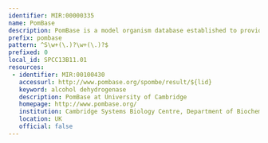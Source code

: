 ```yaml
---
identifier: MIR:00000335
name: PomBase
description: PomBase is a model organism database established to provide access to molecular data and biological information for the fission yeast Schizosaccharomyces pombe. It encompasses annotation of genomic sequence and features, comprehensive manual literature curation and genome-wide data sets.
prefix: pombase
pattern: ^S\w+(\.)?\w+(\.)?$
prefixed: 0
local_id: SPCC13B11.01
resources:
 - identifier: MIR:00100430
   accessurl: http://www.pombase.org/spombe/result/${lid}
   keyword: alcohol dehydrogenase
   description: PomBase at University of Cambridge
   homepage: http://www.pombase.org/
   institution: Cambridge Systems Biology Centre, Department of Biochemistry, University of Cambridge
   location: UK
   official: false
---
```

